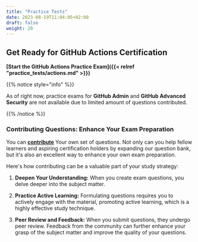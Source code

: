 ```yaml
---
title: "Practice Tests"
date: 2023-08-19T11:04:05+02:00
draft: false
weight: 20
---
```




## Get Ready for GitHub Actions Certification



**[Start the GitHub Actions Practice Exam]({{< relref "practice_tests/actions.md" >}})**



{{% notice style="info" %}}

As of right now, practice exams for **GitHub Admin** and **GitHub Advanced Security** are not available due to limited amount of questions contributed. 

{{% /notice %}}


### Contributing Questions: Enhance Your Exam Preparation

 You can [**contribute**](https://github.com/FidelusAleksander/githubcertified/blob/master/CONTRIBUTING.md) Your own set of questions. Not only can you help fellow learners and aspiring certification holders by expanding our question bank, but it's also an excellent way to enhance your own exam preparation.

Here's how contributing can be a valuable part of your study strategy:

1. **Deepen Your Understanding:** When you create exam questions, you delve deeper into the subject matter.

2. **Practice Active Learning:** Formulating questions requires you to actively engage with the material, promoting active learning, which is a highly effective study technique.

3. **Peer Review and Feedback:** When you submit questions, they undergo peer review. Feedback from the community can further enhance your grasp of the subject matter and improve the quality of your questions.
